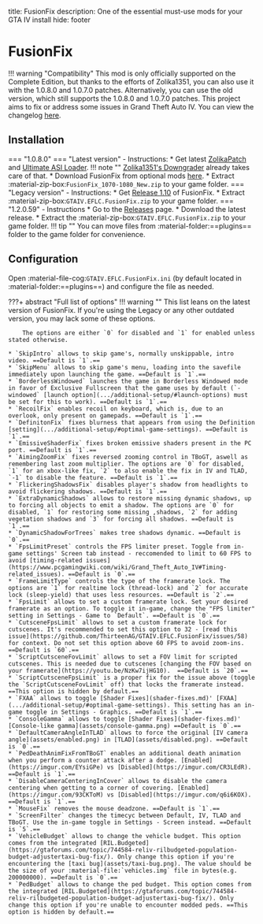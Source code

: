 title: FusionFix
description: One of the essential must-use mods for your GTA IV install
hide: footer

# FusionFix
!!! warning "Compatibility" 
    This mod is only officially supported on the Complete Edition, but thanks to the efforts of Zolika1351, you can also use it with the 1.0.8.0 and 1.0.7.0 patches. Alternatively, you can use the old version, which still supports the 1.0.8.0 and 1.0.7.0 patches.
This project aims to fix or address some issues in Grand Theft Auto IV. You can view the changelog [here](https://github.com/ThirteenAG/GTAIV.EFLC.FusionFix/blob/master/readme.md).

## Installation
=== "1.0.8.0"
    === "Latest version"
        - Instructions:
            * Get latest [ZolikaPatch](ZolikaPatch.md) and [Ultimate ASI Loader](.../ultimate-asi-loader.md).
            !!! note ""
                [Zolika1351's Downgrader](.../downgrading/#zolika1351s-downgrader) already takes care of that.
            * Download FusionFix from optional mods [here](https://zolika1351.pages.dev/mods/ivpatch/downgrading).
            * Extract :material-zip-box:`FusionFix_1070-1080_New.zip` to your game folder.
    === "Legacy version"
        - Instructions:
            * Get [Release 1.10](https://github.com/ThirteenAG/GTAIV.EFLC.FusionFix/releases/tag/v1.10) of FusionFix.
            * Extract :material-zip-box:`GTAIV.EFLC.FusionFix.zip` to your game folder.
=== "1.2.0.59"
    - Instructions
        * Go to the [Releases](https://github.com/ThirteenAG/GTAIV.EFLC.FusionFix) page.
        * Download the latest release.
        * Extract the :material-zip-box:`GTAIV.EFLC.FusionFix.zip` to your game folder.
!!! tip ""
    You can move files from :material-folder:==plugins== folder to the game folder for convenience.
## Configuration
Open :material-file-cog:`GTAIV.EFLC.FusionFix.ini` (by default located in :material-folder:==plugins==) and configure the file as needed.

???+ abstract "Full list of options"
    !!! warning ""
        This list leans on the latest version of FusionFix. If you're using the Legacy or any other outdated version, you may lack some of these options.

        The options are either `0` for disabled and `1` for enabled unless stated otherwise.
    
    * `SkipIntro` allows to skip game's, normally unskippable, intro video. ==Default is `1`.==
    * `SkipMenu` allows to skip game's menu, loading into the savefile immediately upon launching the game. ==Default is `1`.==
    * `BorderlessWindowed` launches the game in Borderless Windowed mode in favor of Exclusive Fullscreen that the game uses by default (`-windowed` [launch option](.../additional-setup/#launch-options) must be set for this to work). ==Default is `1`.==
    * `RecoilFix` enables recoil on keyboard, which is, due to an overlook, only present on gamepads. ==Default is `1`.==
    * `DefinitonFix` fixes blurness that appears from using the Definition [setting](.../additional-setup/#optimal-game-settings). ==Default is `1`.==
    * `EmissiveShaderFix` fixes broken emissive shaders present in the PC port. ==Default is `1`.==
    * `AimingZoomFix` fixes reversed zooming control in TBoGT, aswell as remembering last zoom multiplier. The options are `0` for disabled, `1` for an xbox-like fix, `2` to also enable the fix in IV and TLAD, `-1` to disable the feature. ==Default is `1`.==
    * `FlickeringShadowsFix` disables player's shadow from headlights to avoid flickering shadows. ==Default is `1`.==
    * `ExtraDynamicShadows` allows to restore missing dynamic shadows, up to forcing all objects to emit a shadow. The options are `0` for disabled, `1` for restoring some missing ,shadows, `2` for adding vegetation shadows and `3` for forcing all shadows. ==Default is `1`.==
    * `DynamicShadowForTrees` makes tree shadows dynamic. ==Default is `0`.==
    * `FpsLimitPreset` controls the FPS limiter preset. Toggle from in-game settings' Screen tab instead - reccomended to limit to 60 FPS to avoid [timing-related issues](https://www.pcgamingwiki.com/wiki/Grand_Theft_Auto_IV#Timing-related_issues). ==Default is `0`.==
    * `FrameLimitType` controls the type of the framerate lock. The options are `1` for realtime lock (thread-lock) and `2` for accurate lock (sleep-yield) that uses less resources. ==Default is `2`.==
    * `FpsLimit` allows to set a custom framerate lock. Set your desired framerate as an option. To toggle it in-game, change the "FPS limiter" setting in Settings - Game to `Default`. ==Default is `0`.==
    * `CutsceneFpsLimit` allows to set a custom framerate lock for cutscenes. It's recommended to set this option to 32 - [read this issue](https://github.com/ThirteenAG/GTAIV.EFLC.FusionFix/issues/58) for context. Do not set this option above 60 FPS to avoid zoom-ins. ==Default is `60`.==
    * `ScriptCutsceneFovLimit` allows to set a FOV limit for scripted cutscenes. This is needed due to cutscenes [changing the FOV based on your framerate](https://youtu.be/NzKw7ijHG10).  ==Default is `20`.==
    * `ScriptCutsceneFpsLimit` is a proper fix for the issue above (toggle the `ScriptCutsceneFovLimit` off) that locks the framerate instead. ==This option is hidden by default.==
    * `FXAA` allows to toggle [Shader Fixes](shader-fixes.md)' [FXAA](.../additional-setup/#optimal-game-settings). This setting has an in-game toggle in Settings - Graphics. ==Default is `1`.==
    * `ConsoleGamma` allows to toggle [Shader Fixes](shader-fixes.md)' [Console-like gamma](assets/console-gamma.png) ==Default is `0`.==
    * `DefaultCameraAngleInTLAD` allows to force the original [IV camera angle](assets/enabled.png) in [TLAD](assets/disabled.png). ==Default is `0`.==
    * `PedDeathAnimFixFromTBoGT` enables an additional death animation when you perform a counter attack after a dodge. [Enabled](https://imgur.com/EYsiGPe) vs [Disabled](https://imgur.com/CR3LEdR). ==Default is `1`.== 
    * `DisableCameraCenteringInCover` allows to disable the camera centering when getting to a corner of covering. [Enabled](https://imgur.com/93CKToM) vs [Disabled](https://imgur.com/q6i6KOX). ==Default is `1`.== 
    * `MouseFix` removes the mouse deadzone. ==Default is `1`.== 
    * `ScreenFilter` changes the timecyc between Default, IV, TLAD and TBoGT. Use the in-game toggle in Settings - Screen instead. ==Default is `5`.== 
    * `VehicleBudget` allows to change the vehicle budget. This option comes from the integrated [RIL.Budgeted](https://gtaforums.com/topic/744584-reliv-rilbudgeted-population-budget-adjustertaxi-bug-fix/). Only change this option if you're encountering the [taxi bug](assets/taxi-bug.png). The value should be the size of your :material-file:`vehicles.img` file in bytes(e.g. 200000000). ==Default is `0`.==
    * `PedBudget` allows to change the ped budget. This option comes from the integrated [RIL.Budgeted](https://gtaforums.com/topic/744584-reliv-rilbudgeted-population-budget-adjustertaxi-bug-fix/). Only change this option if you're unable to encounter modded peds. ==This option is hidden by default.==